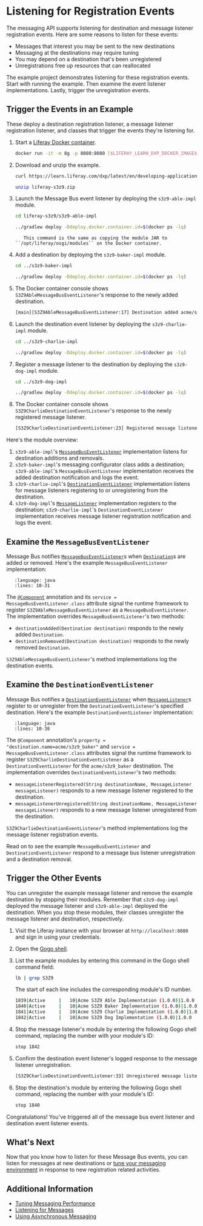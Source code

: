 # Listening for Registration Events

The messaging API supports listening for destination and message listener registration events. Here are some reasons to listen for these events:

* Messages that interest you may be sent to the new destinations
* Messaging at the destinations may require tuning
* You may depend on a destination that's been unregistered
* Unregistrations free up resources that can reallocated

The example project demonstrates listening for these registration events. Start with running the example. Then examine the event listener implementations. Lastly, trigger the unregistration events.

## Trigger the Events in an Example

These deploy a destination registration listener, a message listener registration listener, and classes that trigger the events they're listening for.

1. Start a [Liferay Docker container](../../../installation-and-upgrades/installing-liferay/using-liferay-docker-images/docker-container-basics.md).

    ```bash
    docker run -it -m 8g -p 8080:8080 [$LIFERAY_LEARN_DXP_DOCKER_IMAGE$]
    ```

1. Download and unzip the example.

    ```bash
    curl https://learn.liferay.com/dxp/latest/en/developing-applications/core-frameworks/message-bus/liferay-s3z9.zip -O
    ```

    ```bash
    unzip liferay-s3z9.zip
    ```

1. Launch the Message Bus event listener by deploying the `s3z9-able-impl` module.

    ```bash
    cd liferay-s3z9/s3z9-able-impl
    ```

    ```bash
    ../gradlew deploy -Ddeploy.docker.container.id=$(docker ps -lq)
    ```

    ```note::
       This command is the same as copying the module JAR to ``/opt/liferay/osgi/modules`` on the Docker container.
    ```

1. Add a destination by deploying the `s3z9-baker-impl` module.

    ```bash
    cd ../s3z9-baker-impl
    ```

    ```bash
    ../gradlew deploy -Ddeploy.docker.container.id=$(docker ps -lq)
    ```

1. The Docker container console shows `S3Z9AbleMessageBusEventListener`'s response to the newly added destination.

    ```bash
    [main][S3Z9AbleMessageBusEventListener:17] Destination added acme/s3z9_baker
    ```

1. Launch the destination event listener by deploying the `s3z9-charlie-impl` module.

    ```bash
    cd ../s3z9-charlie-impl
    ```

    ```bash
    ../gradlew deploy -Ddeploy.docker.container.id=$(docker ps -lq)
    ```

1. Register a message listener to the destination by deploying the `s3z9-dog-impl` module.

    ```bash
    cd ../s3z9-dog-impl
    ```

    ```bash
    ../gradlew deploy -Ddeploy.docker.container.id=$(docker ps -lq)
    ```

1. The Docker container console shows `S3Z9CharlieDestinationEventListener`'s response to the newly registered message listener.

    ```bash
    [S3Z9CharlieDestinationEventListener:23] Registered message listener to acme/s3z9_baker
    ```

Here's the module overview:

1. `s3z9-able-impl`'s [`MessageBusEventListener`](https://github.com/liferay/liferay-portal/blob/[$LIFERAY_LEARN_PORTAL_GIT_TAG$]/portal-kernel/src/com/liferay/portal/kernel/messaging/MessageBusEventListener.java) implementation listens for destination additions and removals.
1. `s3z9-baker-impl`'s messaging configurator class adds a destination; `s3z9-able-impl`'s `MessageBusEventListener` implementation receives the added destination notification and logs the event.
1. `s3z9-charlie-impl`'s [`DestinationEventListener`](https://github.com/liferay/liferay-portal/blob/[$LIFERAY_LEARN_PORTAL_GIT_TAG$]/portal-kernel/src/com/liferay/portal/kernel/messaging/DestinationEventListener.java) implementation listens for message listeners registering to or unregistering from the destination.
1. `s3z9-dog-impl`'s [`MessageListener`](https://github.com/liferay/liferay-portal/blob/[$LIFERAY_LEARN_PORTAL_GIT_TAG$]/portal-kernel/src/com/liferay/portal/kernel/messaging/MessageListener.java) implementation registers to the destination; `s3z9-charlie-impl`'s `DestinationEventListener` implementation receives message listener registration notification and logs the event.

## Examine the `MessageBusEventListener`

Message Bus notifies [`MessageBusEventListener`](https://github.com/liferay/liferay-portal/blob/[$LIFERAY_LEARN_PORTAL_GIT_TAG$]/portal-kernel/src/com/liferay/portal/kernel/messaging/MessageBusEventListener.java)s when [`Destination`](https://github.com/liferay/liferay-portal/blob/[$LIFERAY_LEARN_PORTAL_GIT_TAG$]/portal-kernel/src/com/liferay/portal/kernel/messaging/Destination.java)s are added or removed. Here's the example `MessageBusEventListener` implementation:

```{literalinclude} ./listening-for-registration-events/resources/liferay-s3z9.zip/s3z9-able-impl/src/main/java/com/acme/s3z9/able/internal/messaging/S3Z9AbleMessageBusEventListener.java
   :language: java
   :lines: 10-31
```

The [`@Component`](https://docs.osgi.org/javadoc/osgi.cmpn/7.0.0/org/osgi/service/component/annotations/Component.html) annotation and its `service = MessageBusEventListener.class` attribute signal the runtime framework to register `S3Z9AbleMessageBusEventListener` as a `MessageBusEventListener`. The implementation overrides `MessageBusEventListener`'s two methods:

* `destinationAdded(Destination destination)` responds to the newly added `Destination`.
* `destinationRemoved(Destination destination)` responds to the newly removed `Destination`.

`S3Z9AbleMessageBusEventListener`'s method implementations log the destination events.

## Examine the `DestinationEventListener`

Message Bus notifies a [`DestinationEventListener`](https://github.com/liferay/liferay-portal/blob/[$LIFERAY_LEARN_PORTAL_GIT_TAG$]/portal-kernel/src/com/liferay/portal/kernel/messaging/DestinationEventListener.java) when [`MessageListener`](https://github.com/liferay/liferay-portal/blob/[$LIFERAY_LEARN_PORTAL_GIT_TAG$]/portal-kernel/src/com/liferay/portal/kernel/messaging/MessageListener.java)s register to or unregister from the `DestinationEventListener`'s specified destination. Here's the example `DestinationEventListener` implementation:

```{literalinclude} ./listening-for-registration-events/resources/liferay-s3z9.zip/s3z9-charlie-impl/src/main/java/com/acme/s3z9/charlie/internal/messaging/S3Z9CharlieDestinationEventListener.java
   :language: java
   :lines: 10-38
```

The `@Component` annotation's `property = "destination.name=acme/s3z9_baker"` and `service = MessageBusEventListener.class` attributes signal the runtime framework to register `S3Z9CharlieDestinationEventListener` as a `DestinationEventListener` for the `acme/s3z9_baker` destination. The implementation overrides `DestinationEventListener`'s two methods:

* `messageListenerRegistered(String destinationName, MessageListener messageListener)` responds to a new message listener registered to the destination.
* `messageListenerUnregistered(String destinationName, MessageListener messageListener)` responds to a new message listener unregistered from the destination.

`S3Z9CharlieDestinationEventListener`'s method implementations log the message listener registration events.

Read on to see the example `MessageBusEventListener` and `DestinationEventListener` respond to a message bus listener unregistration and a destination removal.

## Trigger the Other Events

You can unregister the example message listener and remove the example destination by stopping their modules. Remember that `s3z9-dog-impl` deployed the message listener and `s3z9-able-impl` deployed the destination. When you stop these modules, their classes unregister the message listener and destination, respectively.

1. Visit the Liferay instance with your browser at `http://localhost:8080` and sign in using your credentials.

1. Open the [Gogo shell](../../../liferay-internals/fundamentals/using-the-gogo-shell.md).

1. List the example modules by entering this command in the Gogo shell command field:

    ```bash
    lb | grep S3Z9
    ```

    The start of each line includes the corresponding module's ID number.

    ```bash
    1839|Active     |   10|Acme S3Z9 Able Implementation (1.0.0)|1.0.0
    1840|Active     |   10|Acme S3Z9 Baker Implementation (1.0.0)|1.0.0
    1841|Active     |   10|Acme S3Z9 Charlie Implementation (1.0.0)|1.0.0
    1842|Active     |   10|Acme S3Z9 Dog Implementation (1.0.0)|1.0.0
    ```

1. Stop the message listener's module by entering the following Gogo shell command, replacing the number with your module's ID:

    ```bash
    stop 1842
    ```

1. Confirm the destination event listener's logged response to the message listener unregistration.

    ```bash
    [S3Z9CharlieDestinationEventListener:33] Unregistered message listener from acme/s3z9_baker
    ```

1. Stop the destination's module by entering the following Gogo shell command, replacing the number with your module's ID:

    ```bash
    stop 1840
    ```

Congratulations! You've triggered all of the message bus event listener and destination event listener events.

## What's Next

Now that you know how to listen for these Message Bus events, you can listen for messages at new destinations or [tune your messaging environment](./tuning-messaging-performance.md) in response to new registration related activities.

## Additional Information

* [Tuning Messaging Performance](./tuning-messaging-performance.md)
* [Listening for Messages](./listening-for-messages.md)
* [Using Asynchronous Messaging](./using-asynchronous-messaging.md)
